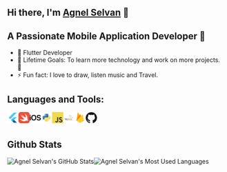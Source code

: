 ## Hi there, I'm [Agnel Selvan](https://agnelselvan.github.io) 👋


## A Passionate Mobile Application Developer 🚀 

-  📱 Flutter Developer
- 🥅 Lifetime Goals: To learn more technology and work on more projects. 🚀️
- ⚡ Fun fact: I love to draw, listen music and Travel.

## Languages and Tools:

<img align="left" alt="Flutter" width="26px" src="https://raw.githubusercontent.com/github/explore/80688e429a7d4ef2fca1e82350fe8e3517d3494d/topics/flutter/flutter.png" />

<img align="left" alt="Swift" width="26px" src="https://raw.githubusercontent.com/github/explore/80688e429a7d4ef2fca1e82350fe8e3517d3494d/topics/swift/swift.png" />

<img align="left" alt="iOS" width="26px" src="https://raw.githubusercontent.com/github/explore/80688e429a7d4ef2fca1e82350fe8e3517d3494d/topics/ios/ios.png" />

<img align="left" alt="Python" width="26px" src="https://raw.githubusercontent.com/github/explore/80688e429a7d4ef2fca1e82350fe8e3517d3494d/topics/python/python.png" />

<img align="left" alt="JavaScript" width="26px" src="https://raw.githubusercontent.com/github/explore/80688e429a7d4ef2fca1e82350fe8e3517d3494d/topics/javascript/javascript.png" />

<img align="left" alt="MySQL" width="26px" src="https://raw.githubusercontent.com/github/explore/80688e429a7d4ef2fca1e82350fe8e3517d3494d/topics/mysql/mysql.png" />

<img align="left" alt="MongoDB" width="26px" src="https://raw.githubusercontent.com/github/explore/80688e429a7d4ef2fca1e82350fe8e3517d3494d/topics/firebase/firebase.png" />

<img align="left" alt="GitHub" width="26px" src="https://raw.githubusercontent.com/github/explore/78df643247d429f6cc873026c0622819ad797942/topics/github/github.png" />

<br />
<br />

## Github Stats
<img align="left" alt="Agnel Selvan's GitHub Stats" src="https://github-readme-stats.vercel.app/api?username=AgnelSelvan&include_all_commits=true&show_icons=true&theme=radical" />

<img align="left" alt="Agnel Selvan's Most Used Languages" src="https://github-readme-stats.vercel.app/api/top-langs/?username=AgnelSelvan&layout=compact&theme=radical" />











